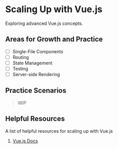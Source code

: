 # Scaling Up with Vue.js

Exploring advanced Vue.js concepts.

## Areas for Growth and Practice

- [ ] Single-File Components
- [ ] Routing
- [ ] State Management
- [ ] Testing
- [ ] Server-side Rendering

## Practice Scenarios

> WIP

## Helpful Resources

A list of helpful resources for scaling up with Vue.js

1. [Vue.js Docs](https://vuejs.org/guide/introduction.html)